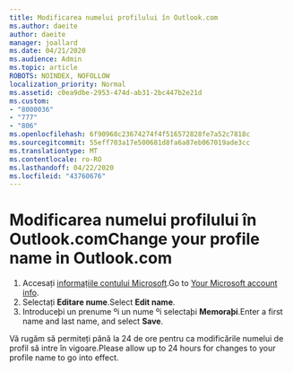 ```yaml
---
title: Modificarea numelui profilului în Outlook.com
ms.author: daeite
author: daeite
manager: joallard
ms.date: 04/21/2020
ms.audience: Admin
ms.topic: article
ROBOTS: NOINDEX, NOFOLLOW
localization_priority: Normal
ms.assetid: c0ea9dbe-2953-474d-ab31-2bc447b2e21d
ms.custom:
- "8000036"
- "777"
- "806"
ms.openlocfilehash: 6f90968c23674274f4f516572828fe7a52c7818c
ms.sourcegitcommit: 55eff703a17e500681d8fa6a87eb067019ade3cc
ms.translationtype: MT
ms.contentlocale: ro-RO
ms.lasthandoff: 04/22/2020
ms.locfileid: "43760676"
---
```

# <a name="change-your-profile-name-in-outlookcom"></a><span data-ttu-id="eb513-102">Modificarea numelui profilului în Outlook.com</span><span class="sxs-lookup"><span data-stu-id="eb513-102">Change your profile name in Outlook.com</span></span>

1. <span data-ttu-id="eb513-103">Accesați [informațiile contului Microsoft](https://go.microsoft.com/fwlink/p/?linkid=860841).</span><span class="sxs-lookup"><span data-stu-id="eb513-103">Go to [Your Microsoft account info](https://go.microsoft.com/fwlink/p/?linkid=860841).</span></span>
2. <span data-ttu-id="eb513-104">Selectați **Editare nume**.</span><span class="sxs-lookup"><span data-stu-id="eb513-104">Select **Edit name**.</span></span>
3. <span data-ttu-id="eb513-105">Introduceþi un prenume ºi un nume ºi selectaþi **Memoraþi**.</span><span class="sxs-lookup"><span data-stu-id="eb513-105">Enter a first name and last name, and select **Save**.</span></span>

<span data-ttu-id="eb513-106">Vă rugăm să permiteți până la 24 de ore pentru ca modificările numelui de profil să intre în vigoare.</span><span class="sxs-lookup"><span data-stu-id="eb513-106">Please allow up to 24 hours for changes to your profile name to go into effect.</span></span>